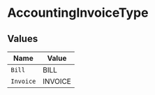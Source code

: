 # AccountingInvoiceType


## Values

| Name      | Value     |
| --------- | --------- |
| `Bill`    | BILL      |
| `Invoice` | INVOICE   |